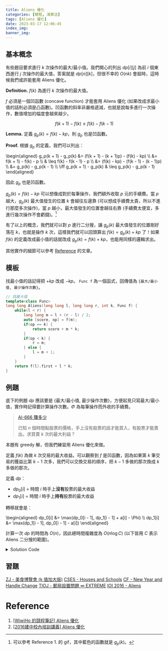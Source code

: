 ```yaml
---
title: Aliens 優化
categories: [競程, 演算法]
tags: [Aliens 優化]
date: 2023-03-17 12:06:45
index_img:
banner_img:
---
```


## 基本概念

有些題目要求進行 $k$ 次操作的最大/最小值。我們開心的列出 $dp[i][j]$ 為前 $i$ 個東西進行 $j$ 次操作的最大值，答案就是 $dp[n][k]$，但很不幸的 $O(nk)$ 會超時，這時候我們或許能套用 Aliens 優化。

**Definition.** $f(k)$ 為進行 $k$ 次操作的最大值。

$f$ 必須是一個凹函數 (concave function) 才能套用 Aliens 優化 (如果改成求最小值的話則必須是凸函數)。凹函數的斜率非嚴格遞減，也就是說每多進行一次操作，數值增加的幅度會越來越少。

$$f(k + 1) - f(k) \leq f(k) - f(k - 1)$$

**Lemma.** 定義 $g_p(k) = f(k) - kp$，則 $g_p$ 也是凹函數。

**Proof.** 根據 $g_p$ 的定義，我們可以列出：

\begin{aligned}
g_p(k + 1) - g_p(k) &= (f(k + 1) - (k + 1)p) - (f(k) - kp) \\\\
&= f(k + 1) - f(k) - p \\\\
& \leq f(k) - f(k - 1) - p \\\\
&= (f(k) - kp) - (f(k - 1) - (k - 1)p) \\\\
&= g_p(k) - g_p(k - 1) \\\\
\iff g_p(k + 1) - g_p(k) & \leq g_p(k) - g_p(k - 1)
\end{aligned}

因此 $g_p$ 也是凹函數。

$g_p(k) = f(k) - kp$ 可以想像成對於每筆操作，我們額外收取 $p$ 元的手續費。當 $p$ 越大，$g_p(k)$ 最大值發生的位置 $k$ 會越往左邊靠 (可以想成手續費太貴，所以不進行那麼多次操作)，當 $p$ 越小，最大值發生的位置會越往右靠 (手續費太便宜，多進行幾次操作不會虧錢)。[^1]

有了以上的概念，我們就可以對 $p$ 進行二分搜，讓 $g_p(k)$ 最大值發生的位置剛好落在 $k$，也就是操作 $k$ 次，這樣我們就可以回頭算出 $f(k) = g_p(k) + kp$ 了！如果 $f(k)$ 的定義改成最小值的話就改成 $g_p(k) = f(k) + kp$，也能用同樣的邏輯求出。

其他實作的細節可以參考 [Reference](#Reference) 的文章。

## 模板

找最小值的話記得把 $+kp$ 改成 $-kp$。
`Func f` 為一個函式，回傳值為 `{最大/最小值, 最少操作次數}`。

```cpp
// 找最大值
template<class Func>
long long Aliens(long long l, long long r, int k, Func f) {
	while(l < r) {
		long long m = l + (r - l) / 2;
		auto [score, op] = f(m);
		if(op == k) {
			return score + m * k;
		}
		if(op < k) {
			r = m;
		} else {
			l = m + 1;
		}
	}
	return f(l).first + l * k;
}
```

## 例題

底下的例題 $dp$ 應該要是 {最大/最小值, 最少操作次數}，方便起見只寫最大/最小值，實作時記得要計算操作次數。$\Phi$ 為每筆操作而外收的手續費。

> [AI-666 賺多少](https://tioj.ck.tp.edu.tw/problems/2039)
>
> 已知 $n$ 個時間點股票的價格，手上沒有股票的話才能買入，有股票才能賣出。求買賣 $k$ 次的最大利益？

本題有 greedy 解，但我們練習用 Aliens 優化來做。

定義 $f(k)$ 為做 $k$ 次交易的最大收益。可以觀察到 $f$ 是凹函數，因為如果第 $k$ 筆交易的獲益比第 $k - 1$ 次多，我們可以交換交易的順序，把 $k - 1$ 多做的那次換成 $k$ 多做的那次。

定義 $dp$：

* $dp_0[i]$ = 時間 $i$ 時手上**沒有**股票的最大收益
* $dp_1[i]$ = 時間 $i$ 時手上**持有**股票的最大收益

轉移就會是：

\begin{aligned}
dp_0[i] &= \max(dp_0[i - 1], dp_1[i - 1] + a[i] - \Phi) \\\\
dp_1[i] &= \max(dp_1[i - 1], dp_0[i - 1] - a[i])
\end{aligned}

計算一次 $dp$ 的時間為 $O(n)$，因此總時間複雜度為 $O(n \log C)$ (以下皆用 $C$ 表示 Aliens 二分搜的範圍)。

<details><summary>Solution Code</summary>
```cpp
#include <bits/stdc++.h>
using namespace std;

// find maximum
template<class Func>
long long Aliens(long long l, long long r, int k, Func f) {
	while(l < r) {
		long long m = l + (r - l) / 2;
		auto [score, op] = f(m);
		if(op == k) {
			return score + m * k;
		}
		if(op < k) {
			r = m;
		} else {
			l = m + 1;
		}
	}
	return f(l).first + l * k;
}

int main() {
	ios::sync_with_stdio(false);
	cin.tie(0);
	int n, k;
	cin >> n >> k;
	vector<int> a(n);
	for(int i = 0; i < n; ++i) {
		cin >> a[i];
	}
	auto f = [&](long long p) {
		pair<long long, int> dp0 = {0, 0};
		pair<long long, int> dp1 = {INT_MIN, 0};
		for(int i = 0; i < n; ++i) {
			pair<long long, int> new_dp0 = max(dp0, pair<long long, int>{dp1.first + a[i] - p, dp1.second - 1});
			pair<long long, int> new_dp1 = max(dp1, pair<long long, int>{dp0.first - a[i], dp0.second});
			swap(dp0, new_dp0);
			swap(dp1, new_dp1);
		}
		dp0.second = -dp0.second;
		return dp0;
	};
	cout << Aliens(0, (int) 1e8, k, f) << "\n";
	return 0;
}
```
</details>

> [CSES - Subarray Squares](https://cses.fi/problemset/task/2086)
>
> 把長度為 $n$ 的數列切成 $k$ 段，一段的費用是和的平方，求最小費用和？

定義 $f(k)$ 為切成 $k$ 段的最小費用和。固定切割的位置，切割的先後順序不會影響答案，我們可以讓影響最小的那次切割作為第 $k$ 次，因此 $f$ 是一個凸函數。

定義 $dp[i]$ 為只考慮前 $i$ 個數字的最小費用和，轉移就會是：

$$dp[i] = \min_{j \leq i} (dp[j - 1] + (\sum_{k = j}^{i} a[i])^2 + \Phi)$$

注意 $dp$ 轉移裡的 $\Phi$ 係數為正，因為我們的目標是找最小值。

時間複雜度：$O(n^2 \log C)$

<details><summary>Solution Code</summary>
```cpp
#include <bits/stdc++.h>
using namespace std;

// find minimum
template<class Func>
long long Aliens(long long l, long long r, int k, Func f) {
	while(l < r) {
		long long m = l + (r - l) / 2;
		auto [score, op] = f(m);
		if(op == k) {
			return score - m * k;
		}
		if(op < k) {
			r = m;
		} else {
			l = m + 1;
		}
	}
	return f(l).first - l * k;
}

int main() {
	ios::sync_with_stdio(false);
	cin.tie(0);
	int n, k;
	cin >> n >> k;
	vector<int> a(n);
	for(int i = 0; i < n; ++i) {
		cin >> a[i];
	}
	vector<long long> pref(n + 1);
	for(int i = 0; i < n; ++i) {
		pref[i + 1] = pref[i] + a[i];
	}
	const long long INF = (long long) 1e18L + 5;
	auto f = [&](long long cost) -> pair<long long, int> {
		vector<pair<long long, int>> dp(n, pair<long long, int>{INF, 0});
		for(int i = 0; i < n; ++i) {
			for(int j = i; j >= 0; --j) {
				auto cur = (j > 0 ? dp[j - 1] : pair<long long, int>{0, 0});
				cur.first += (pref[i + 1] - pref[j]) * (pref[i + 1] - pref[j]) + cost;
				cur.second += 1;
				dp[i] = min(dp[i], cur);
			}
		}
		return dp[n - 1];
	};
	cout << Aliens(0, INF, k, f) << "\n";
	return 0;
}
```
</details>

## 習題
[ZJ - 美食博覽會 (k 值加大版)](https://zerojudge.tw/ShowProblem?problemid=h926)
[CSES - Houses and Schools](https://cses.fi/problemset/task/2087/)
[CF - New Year and Handle Change](https://codeforces.com/contest/1279/problem/F)
[TIOJ - 郵局設置問題 $\infty$ EXTREME](https://tioj.ck.tp.edu.tw/problems/1986)
[IOI 2016 - Aliens](https://ioinformatics.org/files/ioi2016problem6.pdf)

# Reference

1. [[WiwiHo 的競程筆記] Aliens 優化](https://cp.wiwiho.me/aliens/)
2. [[2016建中校內培訓講義] Aliens 優化](https://tioj.ck.tp.edu.tw/uploads/attachment/5/51/10.pdf)

[^1]: 可以參考 Reference 1. 的 gif，其中藍色的函數就是 $g_p(k)$。
